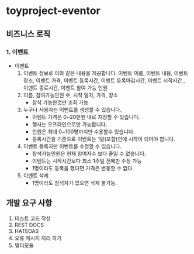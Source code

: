# toyproject-eventor

## 비즈니스 로직

### 1. 이벤트
- 이벤트
    1. 이벤트 정보로 이와 같은 내용을 제공합니다. 이벤트 이름, 이벤트 내용, 이벤트 장소, 이벤트 가격, 이벤트 등록시간, 이벤트 등록마감시간, 이벤트 시작시간 , 이벤트 종료시간, 이벤트 참여 가능 인원
    2. 이름, 참여가능인원 수, 시작 일자, 가격, 장소
        - 참석 가능한것만 조회 가능.
    3. 누구나 사용자는 이벤트를 생성할 수 있습니다.
        - 이벤트 가격은 0~20만원 내로 지정할 수 있습니다.
        - 행사는 오프라인으로만 가능합니다.
        - 인원은 최대 0~100명까지만 수용할수 있습니다.
        - 등록시간을 기준으로 이벤트는 1달(포함)안에 시작이 되어야 합니다.
    4. 이벤트 등록자만 이벤트를 수정할 수 있습니다.
        - 참석가능인원은 현재 참여자수 보다 줄일 수 없습니다.
        - 이벤트는 시작시간보다 최소 1주일 전에만 수정 가능
        - 1명이라도 등록을 했다면 가격은 변동할 수 없다.
    5. 이벤트 삭제
        - 1명이라도 참석자가 있으면 삭제 불가능.
## 개발 요구 사항

  1. 테스트 코드 작성
  2. REST DOCS
  3. HATEOAS
  4. 오류 메시지 처리 하기
  5. 멀티모듈
